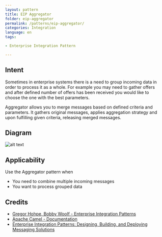 ```yaml
---
layout: pattern
title: EIP Aggregator
folder: eip-aggregator
permalink: /patterns/eip-aggregator/
categories: Integration
language: en
tags:

- Enterprise Integration Pattern

---
```


## Intent

Sometimes in enterprise systems there is a need to group incoming data in order to process it as a
whole. For example
you may need to gather offers and after defined number of offers has been received you would like to
choose the one with
the best parameters.

Aggregator allows you to merge messages based on defined criteria and parameters. It gathers
original messages,
applies aggregation strategy and upon fulfilling given criteria, releasing merged messages.

## Diagram

![alt text](/etc/aggregator.gif "Splitter")

## Applicability

Use the Aggregator pattern when

* You need to combine multiple incoming messages
* You want to process grouped data

## Credits

* [Gregor Hohpe, Bobby Woolf - Enterprise Integration Patterns](http://www.enterpriseintegrationpatterns.com/patterns/messaging/Aggregator.html)
* [Apache Camel - Documentation](http://camel.apache.org/aggregator2.html)
* [Enterprise Integration Patterns: Designing, Building, and Deploying Messaging Solutions](https://www.amazon.com/gp/product/0321200683/ref=as_li_tl?ie=UTF8&camp=1789&creative=9325&creativeASIN=0321200683&linkCode=as2&tag=javadesignpat-20&linkId=122e0cff74eedd004cc81a3ecfa623cf)
